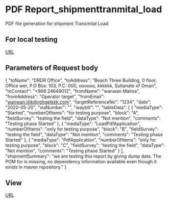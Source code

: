 # PDF Report_shipmenttranmital_load
PDF file generation for shipment Transmital Load

## For local testing
[URL](http://localhost:8083/pdf/reportGeneration)


## Parameters of Request body
{
  "toName": "DRDR Office",
  "toAddress": "Beach Three Building, 0 floor, Office wer, P.O Box: 103, P.C: 000, oooooo, kkkkkk, Sultanate of Oman",
  "toContact": "+968 24649012",
  "fromName": "wanwan Malma",
  "fromAddress": "Operator target",
  "fromEmail": "wanwan.lilik@rghgetkkk.com",
  "targetReferenceNo": "1234",
  "date": "2022-05-20",
  "viaNumber": "",
  "waybill": "",
  "tableData": [
    {
      "mediaType": "Started",
      "numberOfItems": "for testing purpose",
      "block": "A",
      "fieldSurvey": "testing the field",
      "dataType": "Not mention",
      "comments": "Testing phase Started"
    },
    {
      "mediaType": "LoadPdfApplication",
      "numberOfItems": "only for testing purpose",
      "block": "B",
      "fieldSurvey": "testing the field",
      "dataType": "Not mention",
      "comments": "Testing phase Started"
    },
    {
      "mediaType": "PdfApplication",
      "numberOfItems": "only for testing purpose",
      "block": "C",
      "fieldSurvey": "testing the field",
      "dataType": "Not mention",
      "comments": "Testing phase Started"
    }
  ],
  "shipmentSummary": "we are testing this report by giving dump data. The POM for is missing, no dependency information available even though it exists in maven repository."
}

## View 
[URL](https://github.com/muhammadanis418/pdfreport_shipmenttranmital_load/blob/master/example.pdf)

